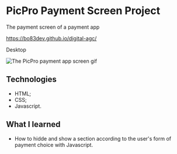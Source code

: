 # PicPro Payment Screen Project 

The payment screen of a payment app

https://bo83dev.github.io/digital-agc/

Desktop 

<img src="./src/mug-desktop-screen.gif" alt="The PicPro payment app screen gif">

<!-- Tablet

<img src="" alt="">

Mobile

<img src="" alt="">
 -->

## Technologies

- HTML;
- CSS;
- Javascript.

## What I learned

- How to hidde and show a section according to the user's form of payment choice with Javascript.
